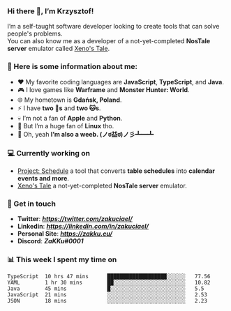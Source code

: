 ### Hi there 👋, I’m Krzysztof!
I’m a self-taught software developer looking to create tools that can solve people's problems.  
You can also know me as a developer of a not-yet-completed **NosTale server** emulator called [Xeno's Tale](https://xenostale.pl).

### 📔 Here is some information about me:
- ❤️ My favorite coding languages are **JavaScript**, **TypeScript**, and **Java**.
- 🎮 I love games like **Warframe** and **Monster Hunter: World**.
- 🌐 My hometown is **Gdańsk, Poland**.
- ⚡ I have **two 🐶s** and **two 🐱s**.
- 💀 I’m not a fan of **Apple** and **Python**.
- 🐧 But I’m a huge fan of **Linux** tho.
- 👑 Oh, yeah **I’m also a weeb. (ノಠ益ಠ)ノ彡┻━┻**

### 💻 Currently working on
- [Project: Schedule](https://github.com/zakuciael/project-schedule) a tool that converts **table schedules** into **calendar events and more**.
- [Xeno's Tale](https://xenostale.pl) a not-yet-completed **NosTale server** emulator.

### 💬 Get in touch
- **Twitter**: _**https://twitter.com/zakuciael/**_
- **Linkedin**: _**https://linkedin.com/in/zakuciael/**_
- **Personal Site**: _**https://zakku.eu/**_
- **Discord**: _**ZaKKu#0001**_

### 📊 This week I spent my time on
<!--START_SECTION:waka-->
```text
TypeScript  10 hrs 47 mins      ███████████████████░░░░░░   77.56 
YAML        1 hr 30 mins        ██░░░░░░░░░░░░░░░░░░░░░░░   10.82 
Java        45 mins             █░░░░░░░░░░░░░░░░░░░░░░░░   5.5 
JavaScript  21 mins             ░░░░░░░░░░░░░░░░░░░░░░░░░   2.53 
JSON        18 mins             ░░░░░░░░░░░░░░░░░░░░░░░░░   2.23
```
<!--END_SECTION:waka-->
